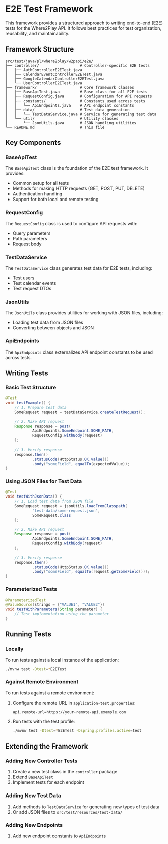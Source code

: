 # E2E Test Framework

This framework provides a structured approach to writing end-to-end (E2E) tests for the Where2Play API. It follows best practices for test organization, reusability, and maintainability.

## Framework Structure

```
src/test/java/pl/where2play/w2papi/e2e/
├── controller/                  # Controller-specific E2E tests
│   ├── AuthControllerE2ETest.java
│   ├── CalendarEventControllerE2ETest.java
│   ├── GoogleCalendarControllerE2ETest.java
│   └── UserControllerE2ETest.java
├── framework/                   # Core framework classes
│   ├── BaseApiTest.java         # Base class for all E2E tests
│   ├── RequestConfig.java       # Configuration for API requests
│   ├── constants/               # Constants used across tests
│   │   └── ApiEndpoints.java    # API endpoint constants
│   ├── data/                    # Test data generation
│   │   └── TestDataService.java # Service for generating test data
│   └── util/                    # Utility classes
│       └── JsonUtils.java       # JSON handling utilities
└── README.md                    # This file
```

## Key Components

### BaseApiTest

The `BaseApiTest` class is the foundation of the E2E test framework. It provides:

- Common setup for all tests
- Methods for making HTTP requests (GET, POST, PUT, DELETE)
- Authentication handling
- Support for both local and remote testing

### RequestConfig

The `RequestConfig` class is used to configure API requests with:

- Query parameters
- Path parameters
- Request body

### TestDataService

The `TestDataService` class generates test data for E2E tests, including:

- Test users
- Test calendar events
- Test request DTOs

### JsonUtils

The `JsonUtils` class provides utilities for working with JSON files, including:

- Loading test data from JSON files
- Converting between objects and JSON

### ApiEndpoints

The `ApiEndpoints` class externalizes API endpoint constants to be used across tests.

## Writing Tests

### Basic Test Structure

```java
@Test
void testExample() {
    // 1. Prepare test data
    SomeRequest request = testDataService.createTestRequest();
    
    // 2. Make API request
    Response response = post(
            ApiEndpoints.SomeEndpoint.SOME_PATH,
            RequestConfig.withBody(request)
    );
    
    // 3. Verify response
    response.then()
            .statusCode(HttpStatus.OK.value())
            .body("someField", equalTo(expectedValue));
}
```

### Using JSON Files for Test Data

```java
@Test
void testWithJsonData() {
    // 1. Load test data from JSON file
    SomeRequest request = jsonUtils.loadFromClasspath(
            "test-data/some-request.json", 
            SomeRequest.class
    );
    
    // 2. Make API request
    Response response = post(
            ApiEndpoints.SomeEndpoint.SOME_PATH,
            RequestConfig.withBody(request)
    );
    
    // 3. Verify response
    response.then()
            .statusCode(HttpStatus.OK.value())
            .body("someField", equalTo(request.getSomeField()));
}
```

### Parameterized Tests

```java
@ParameterizedTest
@ValueSource(strings = {"VALUE1", "VALUE2"})
void testWithParameters(String parameter) {
    // Test implementation using the parameter
}
```

## Running Tests

### Locally

To run tests against a local instance of the application:

```bash
./mvnw test -Dtest=*E2ETest
```

### Against Remote Environment

To run tests against a remote environment:

1. Configure the remote URL in `application-test.properties`:
   ```properties
   api.remote-url=https://your-remote-api.example.com
   ```

2. Run tests with the test profile:
   ```bash
   ./mvnw test -Dtest=*E2ETest -Dspring.profiles.active=test
   ```

## Extending the Framework

### Adding New Controller Tests

1. Create a new test class in the `controller` package
2. Extend `BaseApiTest`
3. Implement tests for each endpoint

### Adding New Test Data

1. Add methods to `TestDataService` for generating new types of test data
2. Or add JSON files to `src/test/resources/test-data/`

### Adding New Endpoints

1. Add new endpoint constants to `ApiEndpoints`